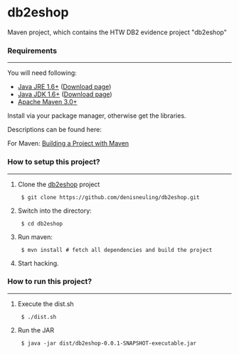 # db2eshop

Maven project, which contains the HTW DB2 evidence project "db2eshop"

### Requirements
---

You will need following:

- [Java JRE 1.6+](http://www.oracle.com/technetwork/java/javase/downloads) ([Download page](http://www.oracle.com/technetwork/java/javase/downloads/jre6-downloads-1637595.html))
- [Java JDK 1.6+](http://www.oracle.com/technetwork/java/javase/downloads) ([Download page](http://www.oracle.com/technetwork/java/javase/downloads/jdk6-downloads-1637591.html))
- [Apache Maven 3.0+](http://maven.apache.org/)

Install via your package manager, otherwise get the libraries.

Descriptions can be found here:

For Maven: [Building a Project with Maven](http://maven.apache.org/run-maven/index.html)


### How to setup this project?
---

1. Clone the [db2eshop](https://github.com/denisneuling/db2eshop.git) project

        $ git clone https://github.com/denisneuling/db2eshop.git

2. Switch into the directory:

        $ cd db2eshop

3. Run maven:

        $ mvn install # fetch all dependencies and build the project

4. Start hacking.


### How to run this project?
---

1. Execute the dist.sh

        $ ./dist.sh

2. Run the JAR

        $ java -jar dist/db2eshop-0.0.1-SNAPSHOT-executable.jar 
